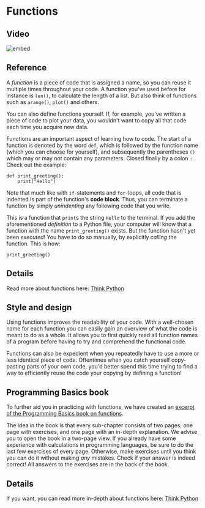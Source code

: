 # Functions

## Video
![embed](https://api.eu.kaltura.com/p/120/sp/12000/embedIframeJs/uiconf_id/23449960/partner_id/120?iframeembed=true&playerId=kaltura_player&entry_id=0_5l6vbblu&flashvars[streamerType]=auto&amp;flashvars[localizationCode]=en_US&amp;flashvars[leadWithHTML5]=true&amp;flashvars[sideBarContainer.plugin]=true&amp;flashvars[sideBarContainer.position]=left&amp;flashvars[sideBarContainer.clickToClose]=true&amp;flashvars[chapters.plugin]=true&amp;flashvars[chapters.layout]=vertical&amp;flashvars[chapters.thumbnailRotator]=false&amp;flashvars[streamSelector.plugin]=true&amp;flashvars[EmbedPlayer.SpinnerTarget]=videoHolder&amp;flashvars[dualScreen.plugin]=true&amp;flashvars[hotspots.plugin]=1&amp;flashvars[Kaltura.addCrossoriginToIframe]=true&amp;&wid=0_clhk47gk)

## Reference
A *function* is a piece of code that is assigned a name, so you can reuse it multiple times throughout your code. A function you've used before for instance is `len()`, to calculate the length of a list. But also think of functions such as `arange()`, `plot()` and others.

You can also define functions yourself. If, for example, you've written a piece of code to plot your data, you wouldn't want to copy all that code each time you acquire new data.

Functions are an important aspect of learning how to code. The start of a function is denoted by the word `def`, which is followed by the function name (which you can choose for yourself), and subsequently the parentheses `()` which may or may not contain any parameters. Closed finally by a colon `:`. Check out the example:

    def print_greeting():
        print("Hello")

Note that much like with `if`-statements and `for`-loops, all code that is indented is part of the function's **code block**. Thus, you can terminate a function by simply *unindenting* any following code that you write.

This is a function that `print`s the string `Hello` to the terminal. If you add the aforementioned *definition* to a Python file, your computer will know that a function with the name `print_greeting()` exists. But the function hasn't yet been *executed*! You have to do so manually, by explicitly *calling* the function. This is how:

    print_greeting()

<!-- TODO deze was er ook nog, nog nodig?
## Examples of declaring functions

![embed](https://vimeo.com/album/5380760/embed)
 -->

## Details

Read more about functions here: [Think Python](http://greenteapress.com/thinkpython2/html/thinkpython2004.html)

## Style and design

Using functions improves the readability of your code. With a well-chosen name for each function you can easily gain an overview of what the code is meant to do as a whole. It allows you to first quickly read all function names of a program before having to try and comprehend the functional code.

Functions can also be expedient when you repeatedly have to use a more or less identical piece of code. Oftentimes when you catch yourself copy-pasting parts of your own code, you'd better spend this time trying to find a way to efficiently reuse the code your copying by defining a function!

<!-- TODO Ik heb dit nu toegevoegd, is dat OK? -->

## Programming Basics book

To further aid you in practicing with functions, we have created an [excerpt of the Programming Basics book on functions](book_en.pdf).

The idea in the book is that every sub-chapter consists of two pages; one page with exercises, and one page with an in-depth explanation. We advise you to open the book in a two-page view. If you already have some experience with calculations in programming languages, be sure to do the last few exercises of every page. Otherwise, make exercises until you think you can do it without making _any_ mistakes. Check if your answer is indeed correct! All answers to the exercises are in the back of the book.

## Details

If you want, you can read more in-depth about functions here: [Think Python](http://greenteapress.com/thinkpython2/html/thinkpython2004.html)
